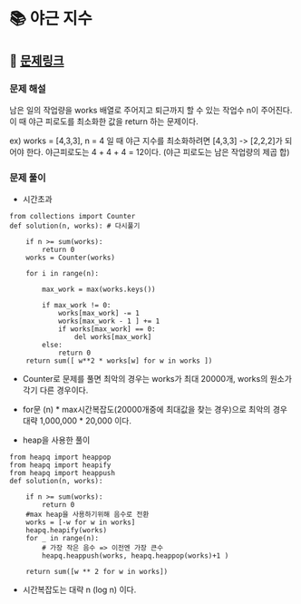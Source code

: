 
# 📚 야근 지수

## 📌 [문제링크](https://school.programmers.co.kr/learn/courses/30/lessons/12927)

### 문제 해설

남은 일의 작업량을 works 배열로 주어지고 퇴근까지 할 수 있는 작업수 n이 주어진다.
이 때 야근 피로도를 최소화한 값을 return 하는 문제이다.

ex) works = [4,3,3], n = 4 일 때 야근 지수를 최소화하려면 [4,3,3] -> [2,2,2]가 되어야 한다. 야근피로도는 4 + 4 + 4 = 12이다. (야근 피로도는 남은 작업량의 제곱 합) 

### 문제 풀이

- 시간초과

```
from collections import Counter
def solution(n, works): # 다시풀기

    if n >= sum(works):
        return 0
    works = Counter(works)
    
    for i in range(n):
        
        max_work = max(works.keys())
        
        if max_work != 0:
            works[max_work] -= 1
            works[max_work - 1 ] += 1
            if works[max_work] == 0:
                del works[max_work]
        else:
            return 0
    return sum([ w**2 * works[w] for w in works ])
```

- Counter로 문제를 풀면 최악의 경우는 works가 최대 20000개, works의 원소가 각기 다른 경우이다.
- for문 (n) * max시간복잡도(20000개중에 최대값을 찾는 경우)으로 최악의 경우 대략 1,000,000 * 20,000 이다.


- heap을 사용한 풀이
```
from heapq import heappop
from heapq import heapify
from heapq import heappush
def solution(n, works):

    if n >= sum(works):
        return 0
    #max heap을 사용하기위해 음수로 전환
    works = [-w for w in works]
    heapq.heapify(works)
    for _ in range(n):
        # 가장 작은 음수 => 이전엔 가장 큰수 
        heapq.heappush(works, heapq.heappop(works)+1 )
    
    return sum([w ** 2 for w in works])
```

- 시간복잡도는 대략  n (log n) 이다. 
